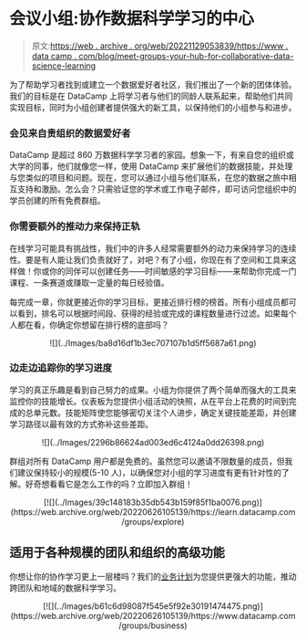 # 会议小组:协作数据科学学习的中心

> 原文:[https://web . archive . org/web/20221129053839/https://www . data camp . com/blog/meet-groups-your-hub-for-collaborative-data-science-learning](https://web.archive.org/web/20221129053839/https://www.datacamp.com/blog/meet-groups-your-hub-for-collaborative-data-science-learning)

为了帮助学习者找到或建立一个数据爱好者社区，我们推出了一个新的团体体验。我们的目标是在 DataCamp 上将学习者与他们的同龄人联系起来，帮助他们共同实现目标，同时为小组创建者提供强大的新工具，以保持他们的小组参与和进步。

### 会见来自贵组织的数据爱好者

DataCamp 是超过 860 万数据科学学习者的家园。想象一下，有来自您的组织或大学的同事，他们就像您一样，使用 DataCamp 来扩展他们的数据技能，并处理与您类似的项目和问题。现在，您可以通过小组与他们联系，在您的数据之旅中相互支持和激励。怎么会？只需验证您的学术或工作电子邮件，即可访问您组织中的学员创建的所有免费群组。

### 你需要额外的推动力来保持正轨

在线学习可能具有挑战性，我们中的许多人经常需要额外的动力来保持学习的连续性。要是有人能让我们负责就好了，对吧？有了小组，你现在有了空间和工具来这样做！你或你的同伴可以创建任务——时间敏感的学习目标——来帮助你完成一门课程、一条赛道或赚取一定量的每日经验值。

每完成一章，你就更接近你的学习目标，更接近排行榜的榜首。所有小组成员都可以看到，排名可以根据时间段、获得的经验或完成的课程数量进行过滤。如果每个人都在看，你确定你想留在排行榜的底部吗？

<center>![](../Images/ba8d16df1b3ec707107b1d5ff5687a61.png)</center>

### 边走边追踪你的学习进度

学习的真正乐趣是看到自己努力的成果。小组为你提供了两个简单而强大的工具来监控你的技能增长。仪表板为您提供小组活动的快照，从在平台上花费的时间到完成的总单元数。技能矩阵使您能够密切关注个人进步，确定关键技能差距，并创建学习路径以最有效的方式弥补这些差距。

<center>![](../Images/2296b86624ad003ed6c4124a0dd26398.png)</center>

群组对所有 DataCamp 用户都是免费的。虽然您可以邀请不限数量的成员，但我们建议保持较小的规模(5-10 人)，以确保您对小组的学习进度有更有针对性的了解。好奇想看看它是怎么工作的吗？立即加入群组！

<center>[![](../Images/39c148183b35db543b159f85f1ba0076.png)](https://web.archive.org/web/20220626105139/https://learn.datacamp.com/groups/explore)</center>

## 适用于各种规模的团队和组织的高级功能

你想让你的协作学习更上一层楼吗？我们的[业务计划](https://web.archive.org/web/20220626105139/https://www.datacamp.com/groups/business#businessPlans)为您提供更强大的功能，推动跨团队和地域的数据科学学习。

<center>[![](../Images/b61c6d98087f545e5f92e30191474475.png)](https://web.archive.org/web/20220626105139/https://www.datacamp.com/groups/business)</center>